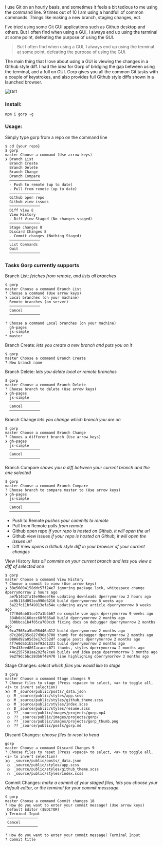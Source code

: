 
I use Git on an hourly basis, and sometimes it feels a bit tedious to me using the command line. 9 times out of 10 I am using a handfull of common commands. Things like making a new branch, staging changes, ect.

I've tried using some Git GUI applications such as Github desktop and others. But I often find when using a GUI, I always end up using the terminal at some point, defeating the purpose of using the GUI.

> But I often find when using a GUI, I always end up using the terminal at some point, defeating the purpose of using the GUI.

The main thing that I love about using a GUI is viewing the changes in a Github style diff. I had the idea for Gorp of bridging the gap between using the terminal, and a full on GUI. Gorp gives you all the common Git tasks with a couple of keystrokes, and also provides full Github style diffs shown in a launched browser.

![Diff](/images/projects/gorp/diff.png)


### Install:

```shell
npm i gorp -g
```
### Usage:

Simply type gorp from a repo on the command line

```shelldark
$ cd {your repo}
$ gorp
master Choose a command (Use arrow keys)
❯ Branch List
  Branch Create
  Branch Delete
  Branch Change
  Branch Compare
  ──────────────
  - Push to remote (up to date)
  - Pull from remote (up to date)
  ──────────────
  Github open repo
  Github view issues
  ──────────────
  Diff View 8
  View History
  - Diff View Staged (No changes staged)
  ──────────────
  Stage changes 8
  Discard Changes 8
  - Commit changes (Nothing Staged)
  ──────────────
  List Commands
  Quit
  ──────────────
```

### Tasks Gorp currently supports

Branch List: _fetches from remote, and lists all branches_
```shelldark
$ gorp
master Choose a command Branch List
? Choose a command (Use arrow keys)
❯ Local branches (on your machine)
  Remote branches (on server)
  ──────────────
  Cancel
  ──────────────
```

```shelldark
? Choose a command Local branches (on your machine)
  gh-pages
  js-simple
* master
```

Branch Create: _lets you create a new branch and puts you on it_
```shelldark
$ gorp
master Choose a command Branch Create
? New branch name
```

Branch Delete: _lets you delete local or remote branches_
```shelldark
$ gorp
master Choose a command Branch Delete
? Choose branch to delete (Use arrow keys)
❯ gh-pages
  js-simple
  ──────────────
  Cancel
  ──────────────
```

Branch Change _lets you change which branch you are on_
```shelldark
$ gorp
master Choose a command Branch Change
? Chooes a different branch (Use arrow keys)
❯ gh-pages
  js-simple
  ──────────────
  Cancel
  ──────────────
```

Branch Compare _shows you a diff between your current branch and the one selected_
```shelldark
$ gorp
master Choose a command Branch Compare
? Choose branch to compare master to (Use arrow keys)
❯ gh-pages
  js-simple
  ──────────────
  Cancel
  ──────────────
```

- Push to Remote _pushes your commits to remote_
- Pull from Remote _pulls from remote_
- Github open repo _if your repo is hosted on Github, it will open the url_
- Github view issues _if your repo is hosted on Github, it will open the issues url_
- Diff View _opens a Github style diff in your browser of your current changes_

View History _lists all commits on your current branch and lets you view a diff of selected one_
```shelldark
$ gorp
master Choose a command View History
? Choose a commit to view (Use arrow keys)
❯ 38e56004158ddc57f24e7 ignoring package.lock, whitespace change dperrymorrow 2 hours ago
  ae7b14b2fa15e98eeef6e updating downloads dperrymorrow 2 hours ago
  ac9b118d092ea990d6216 build dperrymorrow 8 weeks ago
  3a22fc11bf49913efe54e updating async article dperrymorrow 8 weeks ago
  77f0d6ab01ce27a1b4b67 no compile vue apps dperrymorrow 9 weeks ago
  334b6cb160ecc68f665a8 build dperrymorrow 2 months ago
  330bbca1b4f05ca700ccb fixing docs on debugger dperrymorrow 2 months ago
  0ca7568ca5bd96d46a312 build dperrymorrow 2 months ago
  d7c20d235c827d96a3700 thumb for debugger dperrymorrow 2 months ago
  0806d92a05d3e17c552df couple posts dperrymorrow 2 months ago
  4f7e0da51b53ef93d1321 build dperrymorrow 2 months ago
  79e433eed867acacec071 thumbs, styles dperrymorrow 2 months ago
  44c2557581aa202fe7ce8 builds and idea page dperrymorrow 3 months ago
  9e2f9dcbbc28db6f48470 line highlighing dperrymorrow 3 months ago
```

Stage Changes: _select which files you would like to stage_
```shelldark
$ gorp
master Choose a command Stage changes 9
? Choose files to stage (Press <space> to select, <a> to toggle all, <i> to invert selection)
❯◯  M _source/public/posts/_data.json
 ◯  M _source/public/styles/app.scss
 ◯  M _source/public/styles/github_theme.scss
 ◯  M _source/public/styles/index.scss
 ◯  D _source/public/styles/resume.scss
 ◯  ?? _source/public/images/projects/gorp.mp4
 ◯  ?? _source/public/images/projects/gorp/
 ◯  ?? _source/public/images/projects/gorp_thumb.png
 ◯  ?? _source/public/posts/gorp.md
```

Discard Changes: _choose files to reset to head_
```shelldark
gorp
master Choose a command Discard Changes 9
? Choose files to reset (Press <space> to select, <a> to toggle all, <i> to invert selection)
❯◯  _source/public/posts/_data.json
 ◯  _source/public/styles/app.scss
 ◯  _source/public/styles/github_theme.scss
 ◯  _source/public/styles/index.scss
 ```

Commit Changes: _make a commit of your staged files, lets you choose your default editor, or the terminal for your commit messsage_
```shelldark
$ gorp
master Choose a command Commit changes 18
? How do you want to enter your commit message? (Use arrow keys)
 Default Editor ($EDITOR)
❯ Terminal Input
 ──────────────
 Cancel
 ──────────────
```

```shelldark
? How do you want to enter your commit message? Terminal Input
? Commit title
```
